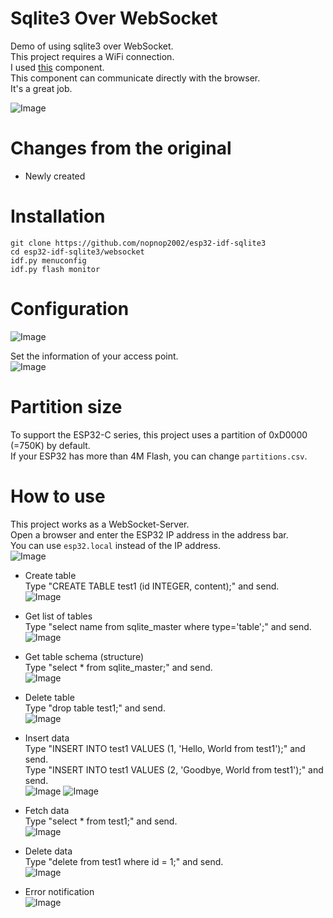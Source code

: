 # Sqlite3 Over WebSocket
Demo of using sqlite3 over WebSocket.   
This project requires a WiFi connection.   
I used [this](https://github.com/Molorius/esp32-websocket) component.   
This component can communicate directly with the browser.   
It's a great job.   

![Image](https://github.com/user-attachments/assets/dff2d26f-fc94-42e8-b56e-19f72b59402e)

# Changes from the original   
- Newly created   

# Installation
```
git clone https://github.com/nopnop2002/esp32-idf-sqlite3
cd esp32-idf-sqlite3/websocket
idf.py menuconfig
idf.py flash monitor
```

# Configuration
![Image](https://github.com/user-attachments/assets/f40aa008-2da6-4756-9be0-1fa4a3ef8cde)

Set the information of your access point.   
![Image](https://github.com/user-attachments/assets/b173642c-2716-431f-817f-901633024f58)


# Partition size
To support the ESP32-C series, this project uses a partition of 0xD0000 (=750K) by default.   
If your ESP32 has more than 4M Flash, you can change ```partitions.csv```.   


# How to use
This project works as a WebSocket-Server.   
Open a browser and enter the ESP32 IP address in the address bar.   
You can use ```esp32.local``` instead of the IP address.   
![Image](https://github.com/user-attachments/assets/e0d314a5-f5ae-4f61-b187-1dad0ed2602f)

- Create table   
Type "CREATE TABLE test1 (id INTEGER, content);" and send.   
![Image](https://github.com/user-attachments/assets/5ae7102f-90f0-4712-9af0-65ac820ab4d4)

- Get list of tables   
Type "select name from sqlite_master where type='table';" and send.   
![Image](https://github.com/user-attachments/assets/87f3bc38-a3d2-41bc-a4d8-16baec02da72)

- Get table schema (structure)   
Type "select * from sqlite_master;" and send.   
![Image](https://github.com/user-attachments/assets/5d8e67ed-2529-4521-b69f-0a6aba227e3e)

- Delete table   
Type "drop table test1;" and send.   
![Image](https://github.com/user-attachments/assets/a50bbe7e-7ca8-4869-b751-4d292e62cdff)

- Insert data   
Type "INSERT INTO test1 VALUES (1, 'Hello, World from test1');" and send.   
Type "INSERT INTO test1 VALUES (2, 'Goodbye, World from test1');" and send.   
![Image](https://github.com/user-attachments/assets/56af248a-ef61-4d7f-acbb-59065e9f1c24)
![Image](https://github.com/user-attachments/assets/802d9151-6a80-4ae2-8b15-74e9ca3bff8e)

- Fetch data   
Type "select * from test1;" and send.   
![Image](https://github.com/user-attachments/assets/c3b98348-dce6-4d0c-8ad6-21bfedf9e1d6)

- Delete data   
Type "delete from test1 where id = 1;" and send.   
![Image](https://github.com/user-attachments/assets/8c501f3a-318a-4ae5-a0a0-ba2100e05905)

- Error notification   
![Image](https://github.com/user-attachments/assets/498b307b-d0d8-4cab-8913-e0dd0e7e1520)


